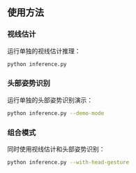 ## 使用方法

### 视线估计

运行单独的视线估计推理：

```bash
python inference.py 
```



### 头部姿势识别

运行单独的头部姿势识别演示：

```bash
python inference.py --demo-mode
```

### 组合模式

同时使用视线估计和头部姿势识别：

```bash
python inference.py --with-head-gesture
```

